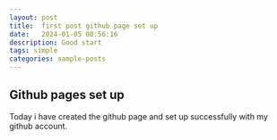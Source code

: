 ```yaml
---
layout: post
title:  first post github page set up
date:   2024-01-05 00:56:16
description: Good start
tags: simple
categories: sample-posts
---
```


## Github pages set up

Today i have created the github page and set up successfully with my github account.

